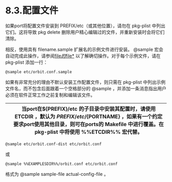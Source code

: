 # 8.3.配置文件

如果port将配置文件安装到 PREFIX/etc（或其他位置），请勿在 pkg-plist 中列出它们。这将导致 pkg delete 删除用户精心编辑过的文件，并重新安装时会将它们清除。

相反，使用具有 filename.sample 扩展名的示例文件进行安装。 @sample 宏会自动完成此操作，请参阅[file](https://docs.freebsd.org/en/books/porters-handbook/plist/#plist-keywords-sample)​*[的](https://docs.freebsd.org/en/books/porters-handbook/plist/#plist-keywords-sample)*​[ file*](https://docs.freebsd.org/en/books/porters-handbook/plist/#plist-keywords-sample) 以了解确切操作。对于每个示例文件，请在 pkg-plist 添加一行：

```
@sample etc/orbit.conf.sample
```

如果有非常充分的理由不默认安装工作配置文件，则只需在 pkg-plist 中列出示例文件名，而不包含后面跟着一个空格部分的 @sample ，并添加一条消息指出用户必须在软件正常工作之前复制和编辑该文件。

|  | 当port在${PREFIX}/etc 的子目录中安装其配置时，请使用 ETCDIR ，默认为 ${PREFIX}/etc/${PORTNAME} ，如果有一个约定要求port使用其他目录，则可在ports的 Makefile 中进行覆盖。在 pkg-plist 中将使用 %%ETCDIR%% 宏代替。 |
| -- | ------------------------------------------------------------------------------------------------------------------------------------------------------------------------------------------------------------------- |

```
@sample etc/orbit.conf-dist etc/orbit.conf
```

 或

```
@sample %%EXAMPLESDIR%%/orbit.conf etc/orbit.conf
```

格式为 @sample<span> </span>sample-file actual-config-file 。
